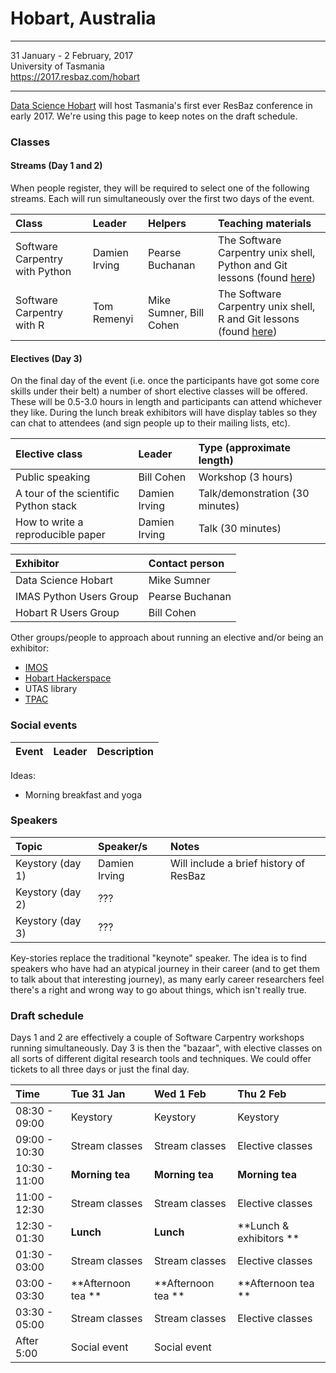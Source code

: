 # Hobart, Australia

----
31 January - 2 February, 2017  
University of Tasmania  
https://2017.resbaz.com/hobart


----

[Data Science Hobart](https://datasciencehobart.github.io/) will host Tasmania's first ever ResBaz conference in early 2017. We're using this page to keep notes on the draft schedule.


### Classes

#### Streams (Day 1 and 2)

When people register, they will be required to select one of the following streams. Each will run simultaneously over the first two days of the event.

| Class | Leader | Helpers | Teaching materials |
| :---  | :---   | :----   | :---              | 
| Software Carpentry with Python | Damien Irving | Pearse Buchanan | The Software Carpentry unix shell, Python and Git lessons (found [here](https://software-carpentry.org/lessons.html)) |
| Software Carpentry with R | Tom Remenyi | Mike Sumner, Bill Cohen  | The Software Carpentry unix shell, R and Git lessons (found [here](https://software-carpentry.org/lessons.html)) |

#### Electives (Day 3)

On the final day of the event (i.e. once the participants have got some core skills under their belt) a number of short elective classes will be offered. These will be 0.5-3.0 hours in length and participants can attend whichever they like. During the lunch break exhibitors will have display tables so they can chat to attendees (and sign people up to their mailing lists, etc).

| Elective class | Leader | Type (approximate length) |
| :---  | :---       | :----              | 
| Public speaking | Bill Cohen | Workshop (3 hours) |
| A tour of the scientific Python stack | Damien Irving | Talk/demonstration (30 minutes) |
| How to write a reproducible paper | Damien Irving | Talk (30 minutes) |

| Exhibitor               | Contact person  |
| :---                    | :---            |
| Data Science Hobart     | Mike Sumner     |
| IMAS Python Users Group | Pearse Buchanan |
| Hobart R Users Group    | Bill Cohen      |

Other groups/people to approach about running an elective and/or being an exhibitor:
* [IMOS](http://imos.org.au/)
* [Hobart Hackerspace](https://hobarthackerspace.org.au/)  
* UTAS library
* [TPAC](http://www.tpac.org.au/)


### Social events

| Event | Leader     | Description |
| :---  | :---       | :----       | 

Ideas:
* Morning breakfast and yoga


### Speakers

| Topic             | Speaker/s      | Notes |
| :--               | :----          | :--   |
| Keystory (day 1)  | Damien Irving  | Will include a brief history of ResBaz |
| Keystory (day 2)  | ???            | |
| Keystory (day 3)  | ???            | |

Key-stories replace the traditional "keynote" speaker. The idea is to find speakers who have had an atypical journey in their career (and to get them to talk about that interesting journey), as many early career researchers feel there's a right and wrong way to go about things, which isn't really true.   


### Draft schedule

Days 1 and 2 are effectively a couple of Software Carpentry workshops running simultaneously. Day 3 is then the "bazaar", with elective classes on all sorts of different digital research tools and techniques. We could offer tickets to all three days or just the final day.

| Time          | Tue 31 Jan         | Wed 1 Feb          | Thu 2 Feb          | 
| :--           | :--                | :--                | :--                |
| 08:30 - 09:00 | Keystory           | Keystory           | Keystory           |
| 09:00 - 10:30 | Stream classes     | Stream classes     | Elective classes   | 
| 10:30 - 11:00 | **Morning tea**    | **Morning tea**    | **Morning tea**    |
| 11:00 - 12:30 | Stream classes     | Stream classes     | Elective classes   |
| 12:30 - 01:30 | **Lunch**          | **Lunch**          | **Lunch & exhibitors ** |
| 01:30 - 03:00 | Stream classes     | Stream classes     | Elective classes   |
| 03:00 - 03:30 | **Afternoon tea ** | **Afternoon tea ** | **Afternoon tea ** |
| 03:30 - 05:00 | Stream classes     | Stream classes     | Elective classes   |
| After 5:00    | Social event       | Social event       |                    |



